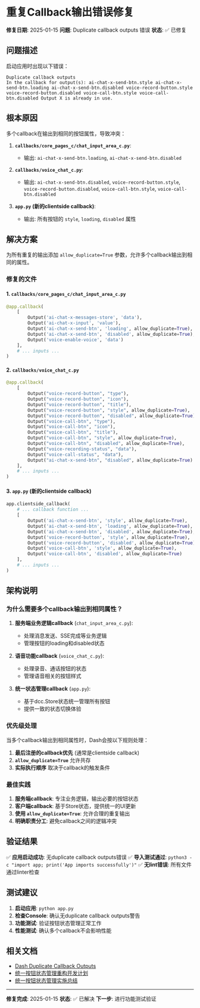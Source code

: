 # 重复Callback输出错误修复

**修复日期**: 2025-01-15
**问题**: Duplicate callback outputs 错误
**状态**: ✅ 已修复

## 问题描述

启动应用时出现以下错误：
```
Duplicate callback outputs
In the callback for output(s): ai-chat-x-send-btn.style ai-chat-x-send-btn.loading ai-chat-x-send-btn.disabled voice-record-button.style voice-record-button.disabled voice-call-btn.style voice-call-btn.disabled Output X is already in use.
```

## 根本原因

多个callback在输出到相同的按钮属性，导致冲突：

1. **`callbacks/core_pages_c/chat_input_area_c.py`**:
   - 输出: `ai-chat-x-send-btn.loading`, `ai-chat-x-send-btn.disabled`

2. **`callbacks/voice_chat_c.py`**:
   - 输出: `ai-chat-x-send-btn.disabled`, `voice-record-button.style`, `voice-record-button.disabled`, `voice-call-btn.style`, `voice-call-btn.disabled`

3. **`app.py` (新的clientside callback)**:
   - 输出: 所有按钮的 `style`, `loading`, `disabled` 属性

## 解决方案

为所有重复的输出添加 `allow_duplicate=True` 参数，允许多个callback输出到相同的属性。

### 修复的文件

#### 1. `callbacks/core_pages_c/chat_input_area_c.py`
```python
@app.callback(
    [
        Output('ai-chat-x-messages-store', 'data'),
        Output('ai-chat-x-input', 'value'),
        Output('ai-chat-x-send-btn', 'loading', allow_duplicate=True),  # ✅ 添加
        Output('ai-chat-x-send-btn', 'disabled', allow_duplicate=True),  # ✅ 添加
        Output('voice-enable-voice', 'data')
    ],
    # ... inputs ...
)
```

#### 2. `callbacks/voice_chat_c.py`
```python
@app.callback(
    [
        Output("voice-record-button", "type"),
        Output("voice-record-button", "icon"),
        Output("voice-record-button", "title"),
        Output("voice-record-button", "style", allow_duplicate=True),      # ✅ 添加
        Output("voice-record-button", "disabled", allow_duplicate=True),    # ✅ 添加
        Output("voice-call-btn", "type"),
        Output("voice-call-btn", "icon"),
        Output("voice-call-btn", "title"),
        Output("voice-call-btn", "style", allow_duplicate=True),          # ✅ 添加
        Output("voice-call-btn", "disabled", allow_duplicate=True),        # ✅ 添加
        Output("voice-recording-status", "data"),
        Output("voice-call-status", "data"),
        Output("ai-chat-x-send-btn", "disabled", allow_duplicate=True)     # ✅ 已有
    ],
    # ... inputs ...
)
```

#### 3. `app.py` (新的clientside callback)
```python
app.clientside_callback(
    # ... callback function ...
    [
        Output('ai-chat-x-send-btn', 'style', allow_duplicate=True),       # ✅ 添加
        Output('ai-chat-x-send-btn', 'loading', allow_duplicate=True),     # ✅ 添加
        Output('ai-chat-x-send-btn', 'disabled', allow_duplicate=True),    # ✅ 添加
        Output('voice-record-button', 'style', allow_duplicate=True),     # ✅ 添加
        Output('voice-record-button', 'disabled', allow_duplicate=True),  # ✅ 添加
        Output('voice-call-btn', 'style', allow_duplicate=True),           # ✅ 添加
        Output('voice-call-btn', 'disabled', allow_duplicate=True)          # ✅ 添加
    ],
    # ... inputs ...
)
```

## 架构说明

### 为什么需要多个callback输出到相同属性？

1. **服务端业务逻辑callback** (`chat_input_area_c.py`):
   - 处理消息发送、SSE完成等业务逻辑
   - 管理按钮的loading和disabled状态

2. **语音功能callback** (`voice_chat_c.py`):
   - 处理录音、通话按钮的状态
   - 管理语音相关的按钮样式

3. **统一状态管理callback** (`app.py`):
   - 基于dcc.Store状态统一管理所有按钮
   - 提供一致的状态切换体验

### 优先级处理

当多个callback输出到相同属性时，Dash会按以下规则处理：

1. **最后注册的callback优先** (通常是clientside callback)
2. **`allow_duplicate=True`** 允许共存
3. **实际执行顺序** 取决于callback的触发条件

### 最佳实践

1. **服务端callback**: 专注业务逻辑，输出必要的按钮状态
2. **客户端callback**: 基于Store状态，提供统一的UI更新
3. **使用 `allow_duplicate=True`**: 允许合理的重复输出
4. **明确职责分工**: 避免callback之间的逻辑冲突

## 验证结果

✅ **应用启动成功**: 无duplicate callback outputs错误
✅ **导入测试通过**: `python3 -c "import app; print('App imports successfully')"`
✅ **无lint错误**: 所有文件通过linter检查

## 测试建议

1. **启动应用**: `python app.py`
2. **检查Console**: 确认无duplicate callback outputs警告
3. **功能测试**: 验证按钮状态管理正常工作
4. **性能测试**: 确认多个callback不会影响性能

## 相关文档

- [Dash Duplicate Callback Outputs](https://dash.plotly.com/duplicate-callback-outputs)
- [统一按钮状态管理重构开发计划](unified-button-state-management.plan.md)
- [统一按钮状态管理实施总结](UNIFIED_BUTTON_IMPLEMENTATION_SUMMARY.md)

---

**修复完成**: 2025-01-15
**状态**: ✅ 已解决
**下一步**: 进行功能测试验证
